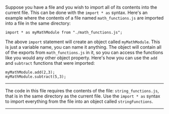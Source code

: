 <div class="challenge-instructions es6"><div><section id="description">
<p>Suppose you have a file and you wish to import all of its contents into the current file. This can be done with the <code>import * as</code> syntax. Here's an example where the contents of a file named <code>math_functions.js</code> are imported into a file in the same directory:</p>
<pre class="language-js"><code class="language-js"><span class="token keyword">import</span> <span class="token operator">*</span> <span class="token keyword">as</span> myMathModule <span class="token keyword">from</span> <span class="token string">"./math_functions.js"</span><span class="token punctuation">;</span>
</code></pre>
<p>The above <code>import</code> statement will create an object called <code>myMathModule</code>. This is just a variable name, you can name it anything. The object will contain all of the exports from <code>math_functions.js</code> in it, so you can access the functions like you would any other object property. Here's how you can use the <code>add</code> and <code>subtract</code> functions that were imported:</p>
<pre class="language-js"><code class="language-js">myMathModule<span class="token punctuation">.</span><span class="token function">add</span><span class="token punctuation">(</span><span class="token number">2</span><span class="token punctuation">,</span><span class="token number">3</span><span class="token punctuation">)</span><span class="token punctuation">;</span>
myMathModule<span class="token punctuation">.</span><span class="token function">subtract</span><span class="token punctuation">(</span><span class="token number">5</span><span class="token punctuation">,</span><span class="token number">3</span><span class="token punctuation">)</span><span class="token punctuation">;</span>
</code></pre>
</section></div><hr/><div><section id="instructions">
<p>The code in this file requires the contents of the file: <code>string_functions.js</code>, that is in the same directory as the current file. Use the <code>import * as</code> syntax to import everything from the file into an object called <code>stringFunctions</code>.</p>
</section></div><hr/></div>